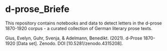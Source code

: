 # d-prose_Briefe
This repository contains notebooks and data to detect letters in the d-prose 1870-1920 corpus - a curated collection of German literary prose texts.

Gius, Evelyn, Guhr, Svenja, & Adelmann, Benedikt. (2021). d-Prose 1870-1920 [Data set]. Zenodo. DOI [10.5281/zenodo.4315208].
